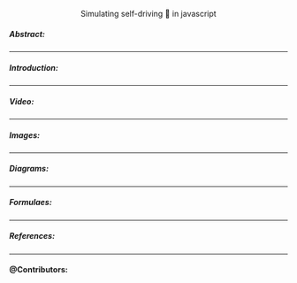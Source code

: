 <p
style=
    "
    text-align:center;
    " 
> Simulating self-driving 🚗 in javascript
</p>

##### Abstract:

---

##### Introduction:

---

##### Video:


---

##### Images:


---

##### Diagrams:


---

##### Formulaes:


---

##### References:



---

#### @Contributors:
